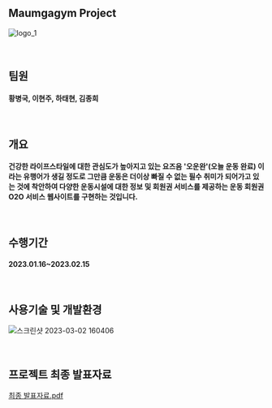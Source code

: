 ## Maumgagym Project
![logo_1](https://user-images.githubusercontent.com/97826058/222347079-02b0743f-df12-487e-9518-a8302dc32b5d.jpg)
 
<br>
 
## 팀원
#### 황병국, 이현주, 하태현, 김종희

<br>

## 개요
#### 건강한 라이프스타일에 대한 관심도가 높아지고 있는 요즈음 '오운완'(오늘 운동 완료) 이라는 유행어가 생길 정도로 그만큼 운동은 더이상 빠질 수 없는 필수 취미가 되어가고 있는 것에 착안하여 다양한 운동시설에 대한 정보 및 회원권 서비스를 제공하는 운동 회원권 O2O 서비스 웹사이트를 구현하는 것입니다.

<br>

## 수행기간
#### 2023.01.16~2023.02.15

<br>

## 사용기술 및 개발환경
![스크린샷 2023-03-02 160406](https://user-images.githubusercontent.com/97826058/222355459-e7754ceb-95c0-4fa4-9d27-b695d9ce0cf2.png)

<br>

## 프로젝트 최종 발표자료
[최종 발표자료.pdf](https://github.com/tianahyeon/Maumgagym/files/10868745/default.pdf)

